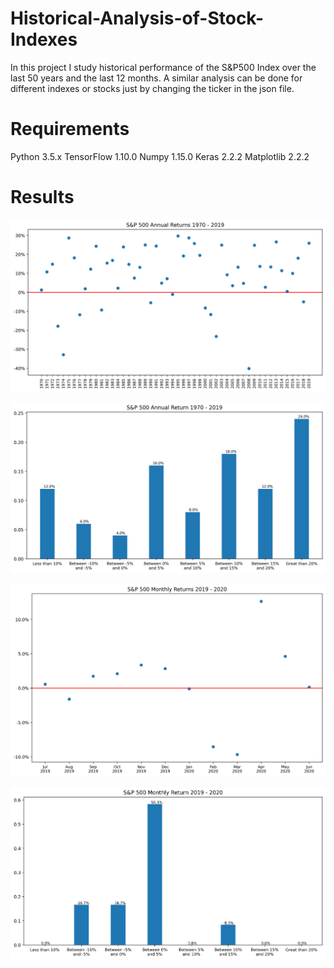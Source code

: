# Historical-Analysis-of-Stock-Indexes
In this project I study historical performance of the S&amp;P500 Index over the last 50 years and the last 12 months. A similar analysis can be done for different indexes or stocks just by changing the ticker in the json file.

# Requirements

Python 3.5.x
TensorFlow 1.10.0
Numpy 1.15.0
Keras 2.2.2
Matplotlib 2.2.2

# Results

![alt text](https://github.com/Thomaaas31/Historical-Analysis-of-Stock-Indexes/blob/master/results/S&P_500_historical_50Y_returns.png?raw=true)

![alt text](https://github.com/Thomaaas31/Historical-Analysis-of-Stock-Indexes/blob/master/results/S&P_500_histogram_50Y_returns.png?raw=true)

![alt text](https://github.com/Thomaaas31/Historical-Analysis-of-Stock-Indexes/blob/master/results/S&P_500_historical_12M_returns.png?raw=true)

![alt text](https://github.com/Thomaaas31/Historical-Analysis-of-Stock-Indexes/blob/master/results/S&P_500_histogram_12M_returns.png?raw=true)
